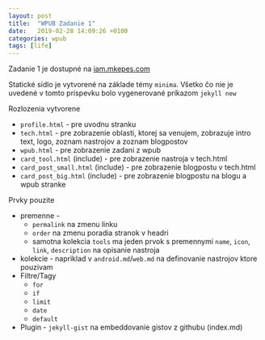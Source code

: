 ```yaml
---
layout: post
title:  "WPUB Zadanie 1"
date:   2019-02-28 14:09:26 +0100
categories: wpub
tags: [life]
---
```


Zadanie 1 je dostupné na [iam.mkepes.com](https://iam.mkepes.com)

Statické sídlo je vytvorené na základe témy `minima`. Všetko čo nie je uvedené v tomto príspevku bolo vygenerované 
príkazom `jekyll new`

Rozlozenia vytvorene 
- `profile.html` - pre uvodnu stranku
- `tech.html` - pre zobrazenie oblasti, ktorej sa venujem, zobrazuje intro text, logo, zoznam nastrojov a zoznam blogpostov
- `wpub.html` - pre zobrazenie zadani z wpub
- `card_tool.html` (include) - pre zobrazenie nastroja v tech.html
- `card_post_small.html` (include) - pre zobrazenie blogpostu v tech.html
- `card_post_big.html` (include) - pre zobrazenie blogpostu na blogu a wpub stranke

Prvky pouzite
- premenne - 
    - `permalink` na zmenu linku
    - `order` na zmenu poradia stranok v headri
    - samotna kolekcia `tools` ma jeden prvok s premennymi `name`, `icon`, `link`, `description` na opisanie nastroja
- kolekcie - napriklad v `android.md`/`web.md` na definovanie nastrojov ktore pouzivam
- Filtre/Tagy 
    - `for`
    - `if`
    - `limit`
    - `date`
    - `default`
- Plugin - `jekyll-gist` na embeddovanie gistov z githubu (index.md)